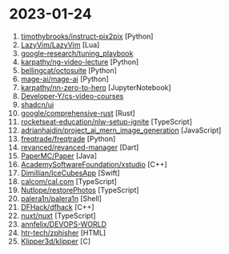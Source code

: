 # 2023-01-24

1. [timothybrooks/instruct-pix2pix](https://github.com/timothybrooks/instruct-pix2pix "") [Python]
2. [LazyVim/LazyVim](https://github.com/LazyVim/LazyVim "Neovim config for the lazy") [Lua]
3. [google-research/tuning_playbook](https://github.com/google-research/tuning_playbook "A playbook for systematically maximizing the performance of deep learning models.") 
4. [karpathy/ng-video-lecture](https://github.com/karpathy/ng-video-lecture "") [Python]
5. [bellingcat/octosuite](https://github.com/bellingcat/octosuite "Advanced Github OSINT Framework") [Python]
6. [mage-ai/mage-ai](https://github.com/mage-ai/mage-ai "🧙 The modern replacement for Airflow. Build, run, and manage data pipelines for integrating and transforming data.") [Python]
7. [karpathy/nn-zero-to-hero](https://github.com/karpathy/nn-zero-to-hero "Neural Networks: Zero to Hero") [JupyterNotebook]
8. [Developer-Y/cs-video-courses](https://github.com/Developer-Y/cs-video-courses "List of Computer Science courses with video lectures.") 
9. [shadcn/ui](https://github.com/shadcn/ui "UI components that you can copy and paste into your apps. Built using Radix UI and Tailwind CSS.") 
10. [google/comprehensive-rust](https://github.com/google/comprehensive-rust "This is the Rust course used by the Android team at Google. It provides you the material to quickly teach Rust to everyone.") [Rust]
11. [rocketseat-education/nlw-setup-ignite](https://github.com/rocketseat-education/nlw-setup-ignite "Aplicação desenvolvida durante o NLW Setup - Ignite") [TypeScript]
12. [adrianhajdin/project_ai_mern_image_generation](https://github.com/adrianhajdin/project_ai_mern_image_generation "Build and Deploy a Full Stack MERN AI Image Generation App MidJourney & DALL E Clone") [JavaScript]
13. [freqtrade/freqtrade](https://github.com/freqtrade/freqtrade "Free, open source crypto trading bot") [Python]
14. [revanced/revanced-manager](https://github.com/revanced/revanced-manager "💊 Android application to use ReVanced") [Dart]
15. [PaperMC/Paper](https://github.com/PaperMC/Paper "High performance Spigot fork that aims to fix gameplay and mechanics inconsistencies") [Java]
16. [AcademySoftwareFoundation/xstudio](https://github.com/AcademySoftwareFoundation/xstudio "") [C++]
17. [Dimillian/IceCubesApp](https://github.com/Dimillian/IceCubesApp "A SwiftUI Mastodon client") [Swift]
18. [calcom/cal.com](https://github.com/calcom/cal.com "Scheduling infrastructure for absolutely everyone.") [TypeScript]
19. [Nutlope/restorePhotos](https://github.com/Nutlope/restorePhotos "Restoring old and blurry face photos with AI.") [TypeScript]
20. [palera1n/palera1n](https://github.com/palera1n/palera1n "iOS 15.0-16.3 (semi-)tethered checkm8 jailbreak") [Shell]
21. [DFHack/dfhack](https://github.com/DFHack/dfhack "Memory hacking library for Dwarf Fortress and a set of tools that use it") [C++]
22. [nuxt/nuxt](https://github.com/nuxt/nuxt "Nuxt is an intuitive and extendable way to create type-safe, performant and production-grade full-stack web apps and websites with Vue 3.") [TypeScript]
23. [annfelix/DEVOPS-WORLD](https://github.com/annfelix/DEVOPS-WORLD "") 
24. [htr-tech/zphisher](https://github.com/htr-tech/zphisher "An automated phishing tool with 30+ templates. This Tool is made for educational purpose only ! Author will not be responsible for any misuse of this toolkit !") [HTML]
25. [Klipper3d/klipper](https://github.com/Klipper3d/klipper "Klipper is a 3d-printer firmware") [C]
